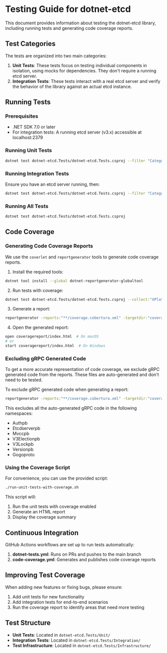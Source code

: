 # Testing Guide for dotnet-etcd

This document provides information about testing the dotnet-etcd library, including running tests and generating code coverage reports.

## Test Categories

The tests are organized into two main categories:

1. **Unit Tests**: These tests focus on testing individual components in isolation, using mocks for dependencies. They don't require a running etcd server.
2. **Integration Tests**: These tests interact with a real etcd server and verify the behavior of the library against an actual etcd instance.

## Running Tests

### Prerequisites

- .NET SDK 7.0 or later
- For integration tests: A running etcd server (v3.x) accessible at localhost:2379

### Running Unit Tests

```bash
dotnet test dotnet-etcd.Tests/dotnet-etcd.Tests.csproj --filter "Category=Unit"
```

### Running Integration Tests

Ensure you have an etcd server running, then:

```bash
dotnet test dotnet-etcd.Tests/dotnet-etcd.Tests.csproj --filter "Category=Integration"
```

### Running All Tests

```bash
dotnet test dotnet-etcd.Tests/dotnet-etcd.Tests.csproj
```

## Code Coverage

### Generating Code Coverage Reports

We use the `coverlet` and `reportgenerator` tools to generate code coverage reports.

1. Install the required tools:

```bash
dotnet tool install --global dotnet-reportgenerator-globaltool
```

2. Run tests with coverage:

```bash
dotnet test dotnet-etcd.Tests/dotnet-etcd.Tests.csproj --collect:"XPlat Code Coverage"
```

3. Generate a report:

```bash
reportgenerator -reports:"**/coverage.cobertura.xml" -targetdir:"coveragereport" -reporttypes:Html
```

4. Open the generated report:

```bash
open coveragereport/index.html  # On macOS
# or
start coveragereport/index.html  # On Windows
```

### Excluding gRPC Generated Code

To get a more accurate representation of code coverage, we exclude gRPC generated code from the reports. These files are auto-generated and don't need to be tested.

To exclude gRPC generated code when generating a report:

```bash
reportgenerator -reports:"**/coverage.cobertura.xml" -targetdir:"coveragereport" -reporttypes:Html -classfilters:"-Authpb.*;-Etcdserverpb.*;-Mvccpb.*;-V3Electionpb.*;-V3Lockpb.*;-Versionpb.*;-Gogoproto.*"
```

This excludes all the auto-generated gRPC code in the following namespaces:
- Authpb
- Etcdserverpb
- Mvccpb
- V3Electionpb
- V3Lockpb
- Versionpb
- Gogoproto

### Using the Coverage Script

For convenience, you can use the provided script:

```bash
./run-unit-tests-with-coverage.sh
```

This script will:
1. Run the unit tests with coverage enabled
2. Generate an HTML report
3. Display the coverage summary

## Continuous Integration

GitHub Actions workflows are set up to run tests automatically:

1. **dotnet-tests.yml**: Runs on PRs and pushes to the main branch
2. **code-coverage.yml**: Generates and publishes code coverage reports

## Improving Test Coverage

When adding new features or fixing bugs, please ensure:

1. Add unit tests for new functionality
2. Add integration tests for end-to-end scenarios
3. Run the coverage report to identify areas that need more testing

## Test Structure

- **Unit Tests**: Located in `dotnet-etcd.Tests/Unit/`
- **Integration Tests**: Located in `dotnet-etcd.Tests/Integration/`
- **Test Infrastructure**: Located in `dotnet-etcd.Tests/Infrastructure/` 